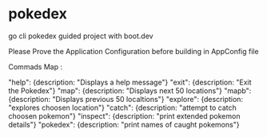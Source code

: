 # pokedex

go cli pokedex guided project with boot.dev

Please Prove the Application Configuration before building in AppConfig file

Commads Map :

"help": {description: "Displays a help message"}
"exit": {description: "Exit the Pokedex"}
"map": {description: "Displays next 50 locations"}
"mapb": {description: "Displays previous 50 localtions"}
"explore": {description: "explores choosen location"}
"catch": {description: "attempt to catch choosen pokemon"}
"inspect": {description: "print extended pokemon details"}
"pokedex": {description: "print names of caught pokemons"}
